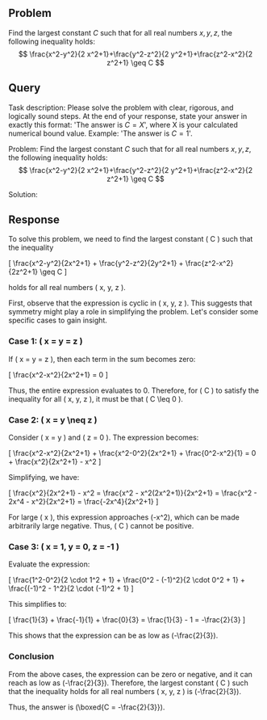 ## Problem

Find the largest constant $C$ such that for all real numbers $x, y, z$, the following inequality holds:
$$
\frac{x^2-y^2}{2 x^2+1}+\frac{y^2-z^2}{2 y^2+1}+\frac{z^2-x^2}{2 z^2+1} \geq C
$$

## Query

Task description: Please solve the problem with clear, rigorous, and logically sound steps. At the end of your response, state your answer in exactly this format: 'The answer is $C=X$', where X is your calculated numerical bound value. Example: 'The answer is $C=1$'.

Problem: Find the largest constant $C$ such that for all real numbers $x, y, z$, the following inequality holds:
$$
\frac{x^2-y^2}{2 x^2+1}+\frac{y^2-z^2}{2 y^2+1}+\frac{z^2-x^2}{2 z^2+1} \geq C
$$

Solution:

## Response

To solve this problem, we need to find the largest constant \( C \) such that the inequality

\[
\frac{x^2-y^2}{2x^2+1} + \frac{y^2-z^2}{2y^2+1} + \frac{z^2-x^2}{2z^2+1} \geq C
\]

holds for all real numbers \( x, y, z \).

First, observe that the expression is cyclic in \( x, y, z \). This suggests that symmetry might play a role in simplifying the problem. Let's consider some specific cases to gain insight.

### Case 1: \( x = y = z \)

If \( x = y = z \), then each term in the sum becomes zero:

\[
\frac{x^2-x^2}{2x^2+1} = 0
\]

Thus, the entire expression evaluates to 0. Therefore, for \( C \) to satisfy the inequality for all \( x, y, z \), it must be that \( C \leq 0 \).

### Case 2: \( x = y \neq z \)

Consider \( x = y \) and \( z = 0 \). The expression becomes:

\[
\frac{x^2-x^2}{2x^2+1} + \frac{x^2-0^2}{2x^2+1} + \frac{0^2-x^2}{1} = 0 + \frac{x^2}{2x^2+1} - x^2
\]

Simplifying, we have:

\[
\frac{x^2}{2x^2+1} - x^2 = \frac{x^2 - x^2(2x^2+1)}{2x^2+1} = \frac{x^2 - 2x^4 - x^2}{2x^2+1} = \frac{-2x^4}{2x^2+1}
\]

For large \( x \), this expression approaches \(-x^2\), which can be made arbitrarily large negative. Thus, \( C \) cannot be positive.

### Case 3: \( x = 1, y = 0, z = -1 \)

Evaluate the expression:

\[
\frac{1^2-0^2}{2 \cdot 1^2 + 1} + \frac{0^2 - (-1)^2}{2 \cdot 0^2 + 1} + \frac{(-1)^2 - 1^2}{2 \cdot (-1)^2 + 1}
\]

This simplifies to:

\[
\frac{1}{3} + \frac{-1}{1} + \frac{0}{3} = \frac{1}{3} - 1 = -\frac{2}{3}
\]

This shows that the expression can be as low as \(-\frac{2}{3}\).

### Conclusion

From the above cases, the expression can be zero or negative, and it can reach as low as \(-\frac{2}{3}\). Therefore, the largest constant \( C \) such that the inequality holds for all real numbers \( x, y, z \) is \(-\frac{2}{3}\).

Thus, the answer is \(\boxed{C = -\frac{2}{3}}\).